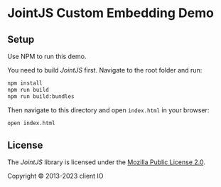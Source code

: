 # JointJS Custom Embedding Demo

## Setup

Use NPM to run this demo.

You need to build *JointJS* first. Navigate to the root folder and run:
```bash
npm install
npm run build
npm run build:bundles
```

Then navigate to this directory and open `index.html` in your browser:
```bash
open index.html
```

## License

The *JointJS* library is licensed under the [Mozilla Public License 2.0](https://github.com/clientIO/joint/blob/master/LICENSE).

Copyright © 2013-2023 client IO
